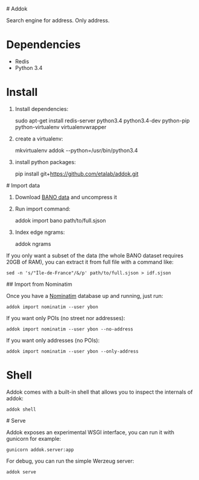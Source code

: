 # Addok

Search engine for address. Only address.


# Dependencies

- Redis
- Python 3.4


# Install

1. Install dependencies:

    sudo apt-get install redis-server python3.4 python3.4-dev python-pip python-virtualenv virtualenvwrapper

1. create a virtualenv:

    mkvirtualenv addok --python=/usr/bin/python3.4

1. install python packages:

    pip install git+https://github.com/etalab/addok.git


# Import data

1. Download [BANO data](http://bano.openstreetmap.fr/data/full.sjson.gz) and uncompress
   it

2. Run import command:

    addok import bano path/to/full.sjson

3. Index edge ngrams:

    addok ngrams

If you only want a subset of the data (the whole BANO dataset requires 20GB of RAM),
you can extract it from full file with a command like:

    sed -n 's/"Île-de-France"/&/p' path/to/full.sjson > idf.sjson


## Import from Nominatim

Once you have a [Nominatim](https://wiki.openstreetmap.org/wiki/Nominatim) database up and running, just run:

    addok import nominatim --user ybon

If you want only POIs (no street nor addresses):

    addok import nominatim --user ybon --no-address

If you want only addresses (no POIs):

    addok import nominatim --user ybon --only-address


# Shell

Addok comes with a built-in shell that allows you to inspect the internals of 
addok:

    addok shell


# Serve

Addok exposes an experimental WSGI interface, you can run it with gunicorn
for example:

    gunicorn addok.server:app

For debug, you can run the simple Werzeug server:

    addok serve
